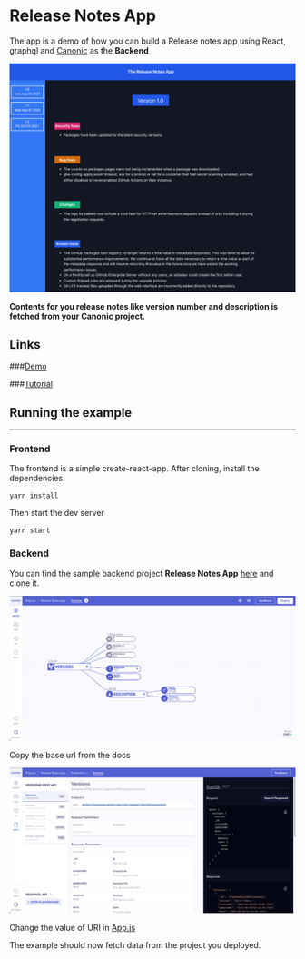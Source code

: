# Release Notes App

The app is a demo of how you can build a Release notes app using React, graphql and [Canonic](https://canonic.dev/) as the **Backend**

![Screenshot](./screenshots/screenshot-1.png)

**Contents for you release notes like version number and description is fetched from your Canonic project.**

## Links

###[Demo](https://eloquent-brown-404f49.netlify.app/)

###[Tutorial]()

## Running the example

---

### Frontend

The frontend is a simple create-react-app. After cloning, install the dependencies.

```
yarn install
```

Then start the dev server

```
yarn start
```

### Backend

You can find the sample backend project **Release Notes App** [here](https://app.canonic.dev/dashboard/marketplace/samples) and clone it.

![Screenshot](./screenshots/screenshot-2.png)

Copy the base url from the docs

![Screenshot](./screenshots/screenshot-3.png)

Change the value of URI in [App.js](./src/App.js)

The example should now fetch data from the project you deployed.
